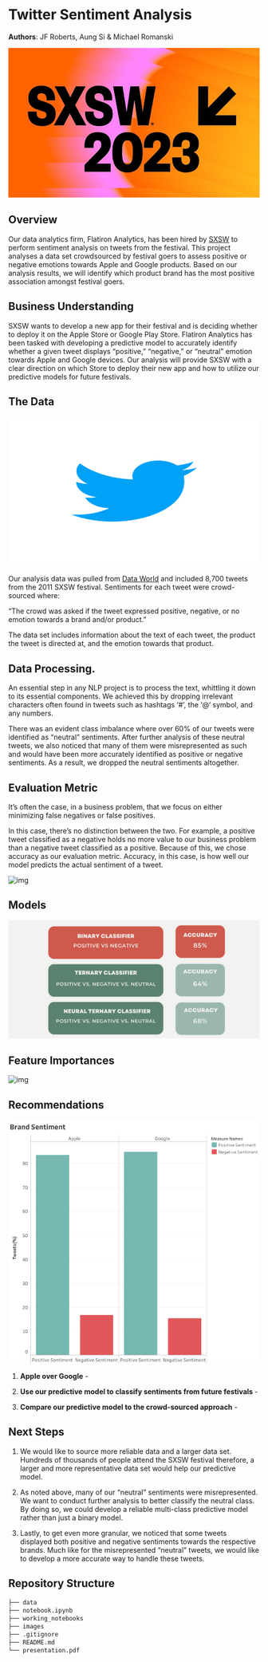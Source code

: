 # Twitter Sentiment Analysis

**Authors**: JF Roberts, Aung Si & Michael Romanski

<p align="center">
  <img width="800" height="300" src="images/sxsw1.jpg">
</p>

## Overview

Our data analytics firm, Flatiron Analytics, has been hired by [SXSW](https://www.sxsw.com/) to perform sentiment analysis on tweets from the festival. This project analyses a data set crowdsourced by festival goers to assess positive or negative emotions towards Apple and Google products. Based on our analysis results, we will identify which product brand has the most positive association amongst festival goers.

## Business Understanding

SXSW wants to develop a new app for their festival and is deciding whether to deploy it on the Apple Store or Google Play Store. Flatiron Analytics has been tasked with developing a predictive model to accurately identify whether a given tweet displays “positive,” “negative,” or “neutral” emotion towards Apple and Google devices. Our analysis will provide SXSW with a clear direction on which Store to deploy their new app and how to utilize our predictive models for future festivals.
 

## The Data

<p align="center">
  <img width="800" height="300" src="images/twitter_logo2.jpeg">
</p>

Our analysis data was pulled from [Data World](https://data.world/crowdflower/brands-and-product-emotions) and included 8,700 tweets from the 2011 SXSW festival. Sentiments for each tweet were crowd-sourced where:

“The crowd was asked if the tweet expressed positive, negative, or no emotion towards a brand and/or product.”

The data set includes information about the text of each tweet, the product the tweet is directed at, and the emotion towards that product.


## Data Processing.

An essential step in any NLP project is to process the text, whittling it down to its essential components. We achieved this by dropping irrelevant characters often found in tweets such as hashtags ‘#’, the ‘@‘ symbol, and any numbers. 

There was an evident class imbalance where over 60% of our tweets were identified as “neutral” sentiments. After further analysis of these neutral tweets, we also noticed that many of them were misrepresented as such and would have been more accurately identified as positive or negative sentiments. As a result, we dropped the neutral sentiments altogether.

## Evaluation Metric

It’s often the case, in a business problem, that we focus on either minimizing false negatives or false positives. 

In this case, there’s no distinction between the two. For example, a positive tweet classified as a negative holds no more value to our business problem than a negative tweet classified as a positive. Because of this, we chose accuracy as our evaluation metric. Accuracy, in this case, is how well our model predicts the actual sentiment of a tweet.

![img](images/evaluation_metric)

## Models

![img](images/models.png)

## Feature Importances

![img](images/)

## Recommendations 

![img](images/apple_google.png)

1. **Apple over Google** - 

2. **Use our predictive model to classify sentiments from future festivals** - 

3. **Compare our predictive model to the crowd-sourced approach** - 

## Next Steps

1. We would like to source more reliable data and a larger data set. Hundreds of thousands of people attend the SXSW festival therefore, a larger and more representative data set would help our predictive model.

2. As noted above, many of our “neutral” sentiments were misrepresented. We want to conduct further analysis to better classify the neutral class. By doing so, we could develop a reliable multi-class predictive model rather than just a binary model.

3. Lastly, to get even more granular, we noticed that some tweets displayed both positive and negative sentiments towards the respective brands. Much like for the misrepresented “neutral” tweets, we would like to develop a more accurate way to handle these tweets.

## Repository Structure

```
├── data
├── notebook.ipynb
├── working_notebooks
├── images
├── .gitignore
├── README.md
└── presentation.pdf
```
